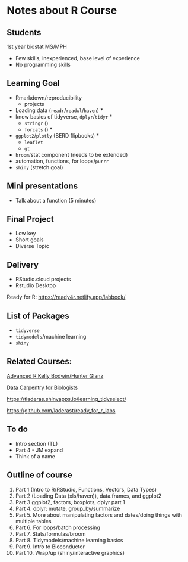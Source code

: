 # Notes about R Course

## Students

1st year biostat MS/MPH

- Few skills, inexperienced, base level of experience
- No programming skills

## Learning Goal 

- Rmarkdown/reproducibility
    - projects
- Loading data (`readr`/`readxl`/`haven`) *
- know basics of tidyverse, `dplyr`/`tidyr` *
    - `stringr` ()
    - `forcats` () *
- `ggplot2`/`plotly` (BERD flipbooks) *
    - `leaflet`
    - `gt`
- `broom`/stat component (needs to be extended)
- automation, functions, for loops/`purrr`
- `shiny` (stretch goal)

## Mini presentations

- Talk about a function (5 minutes)

## Final Project

- Low key 
- Short goals
- Diverse Topic

## Delivery

- RStudio.cloud projects
- Rstudio Desktop

Ready for R: https://ready4r.netlify.app/labbook/

## List of Packages

- `tidyverse`
- `tidymodels`/machine learning
- `shiny`

## Related Courses:

[Advanced R Kelly Bodwin/Hunter Glanz](https://cal-poly-advanced-r.github.io/STAT-431/)

[Data Carpentry for Biologists](https://datacarpentry.org/semester-biology/)

https://tladeras.shinyapps.io/learning_tidyselect/

https://github.com/laderast/ready_for_r_labs

## To do

- Intro section (TL)
- Part 4 - JM expand
- Think of a name


## Outline of course

1. Part 1 (Intro to R/RStudio, Functions, Vectors, Data Types)
2. Part 2 (Loading Data (xls/haven)), data.frames, and ggplot2
3. Part 3 ggplot2, factors, boxplots, dplyr part 1
4. Part 4. dplyr: mutate, group_by/summarize
5. Part 5. More about manipulating factors and dates/doing things with multiple tables
6. Part 6. For loops/batch processing
7. Part 7. Stats/formulas/broom
8. Part 8. Tidymodels/machine learning basics
9. Part 9. Intro to Bioconductor
10. Part 10. Wrap/up (shiny/interactive graphics) 

